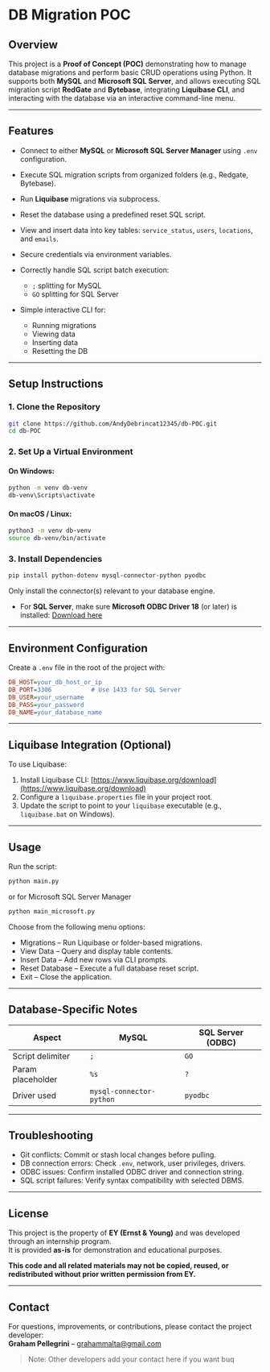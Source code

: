 # DB Migration POC

## Overview

This project is a **Proof of Concept (POC)** demonstrating how to manage database migrations and perform basic CRUD operations using Python. It supports both **MySQL** and **Microsoft SQL Server**, and allows executing SQL migration script **RedGate** and **Bytebase**, integrating **Liquibase CLI**, and interacting with the database via an interactive command-line menu.

---

## Features

* Connect to either **MySQL** or **Microsoft SQL Server Manager** using `.env` configuration.
* Execute SQL migration scripts from organized folders (e.g., Redgate, Bytebase).
* Run **Liquibase** migrations via subprocess.
* Reset the database using a predefined reset SQL script.
* View and insert data into key tables: `service_status`, `users`, `locations`, and `emails`.
* Secure credentials via environment variables.
* Correctly handle SQL script batch execution:

  * `;` splitting for MySQL
  * `GO` splitting for SQL Server
* Simple interactive CLI for:

  * Running migrations
  * Viewing data
  * Inserting data
  * Resetting the DB

---

## Setup Instructions

### 1. Clone the Repository

```bash
git clone https://github.com/AndyDebrincat12345/db-POC.git
cd db-POC
```

### 2. Set Up a Virtual Environment

#### On Windows:

```bash
python -m venv db-venv
db-venv\Scripts\activate
```

#### On macOS / Linux:

```bash
python3 -m venv db-venv
source db-venv/bin/activate
```

### 3. Install Dependencies

```bash
pip install python-dotenv mysql-connector-python pyodbc
```

Only install the connector(s) relevant to your database engine.

* For **SQL Server**, make sure **Microsoft ODBC Driver 18** (or later) is installed:
  [Download here](https://learn.microsoft.com/en-us/sql/connect/odbc/download-odbc-driver-for-sql-server)

---

## Environment Configuration

Create a `.env` file in the root of the project with:

```ini
DB_HOST=your_db_host_or_ip
DB_PORT=3306           # Use 1433 for SQL Server
DB_USER=your_username
DB_PASS=your_password
DB_NAME=your_database_name
```

---

## Liquibase Integration (Optional)

To use Liquibase:

1. Install Liquibase CLI: [https://www.liquibase.org/download](https://www.liquibase.org/download)
2. Configure a `liquibase.properties` file in your project root.
3. Update the script to point to your `liquibase` executable (e.g., `liquibase.bat` on Windows).

---

## Usage

Run the script:

```bash
python main.py
```
or for Microsoft SQL Server Manager

```bash
python main_microsoft.py
```

Choose from the following menu options:

* Migrations – Run Liquibase or folder-based migrations.
* View Data – Query and display table contents.
* Insert Data – Add new rows via CLI prompts.
* Reset Database – Execute a full database reset script.
* Exit – Close the application.

---

## Database-Specific Notes

| Aspect            | MySQL                    | SQL Server (ODBC) |
| ----------------- | ------------------------ | ----------------- |
| Script delimiter  | `;`                      | `GO`              |
| Param placeholder | `%s`                     | `?`               |
| Driver used       | `mysql-connector-python` | `pyodbc`          |

---

## Troubleshooting

* Git conflicts: Commit or stash local changes before pulling.
* DB connection errors: Check `.env`, network, user privileges, drivers.
* ODBC issues: Confirm installed ODBC driver and connection string.
* SQL script failures: Verify syntax compatibility with selected DBMS.

---
## License

This project is the property of **EY (Ernst & Young)** and was developed through an internship program.  
It is provided **as-is** for demonstration and educational purposes.

**This code and all related materials may not be copied, reused, or redistributed without prior written permission from EY.**

---

## Contact

For questions, improvements, or contributions, please contact the project developer:  
**Graham Pellegrini** – [grahammalta@gmail.com](mailto:grahammalta@gmail.com)

>Note: Other developers add your contact here if you want buq
